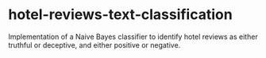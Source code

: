 # hotel-reviews-text-classification
Implementation of a Naive Bayes classifier to identify hotel reviews as either truthful or deceptive, and either positive or negative. 
